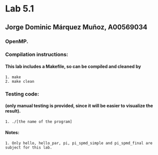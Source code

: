 # Lab 5.1
## Jorge Dominic Márquez Muñoz, A00569034

### OpenMP.
### Compilation instructions:

#### This lab includes a Makefile, so can be compiled and cleaned by
	1. make
	2. make clean
### Testing code:
#### (only manual testing is provided, since it will be easier to visualize the result).
    1. ./[the name of the program]
#### Notes:
    1. Only hello, hello_par, pi, pi_spmd_simple and pi_spmd_final are subject for this lab.
